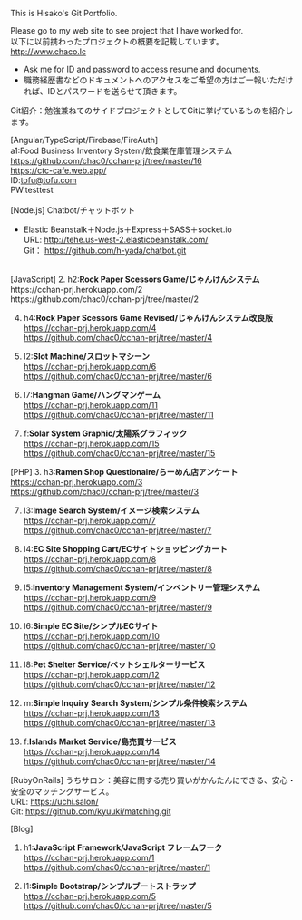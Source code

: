 This is Hisako's Git Portfolio.

Please go to my web site to see project that I have worked for.<br />
以下に以前携わったプロジェクトの概要を記載しています。<br />
http://www.chaco.lc
* Ask me for ID and password to access resume and documents.
* 職務経歴書などのドキュメントへのアクセスをご希望の方はご一報いただければ、IDとパスワードを送らせて頂きます。

Git紹介：勉強兼ねてのサイドプロジェクトとしてGitに挙げているものを紹介します。

[Angular/TypeScript/Firebase/FireAuth]<br />
a1:Food Business Inventory System/飲食業在庫管理システム<br />
https://github.com/chac0/cchan-prj/tree/master/16<br />
https://ctc-cafe.web.app/<br />
ID:tofu@tofu.com<br />
PW:testtest<br />
<br />
[Node.js]
Chatbot/チャットボット
* Elastic Beanstalk＋Node.js＋Express＋SASS＋socket.io<br />
URL: http://tehe.us-west-2.elasticbeanstalk.com/<br />
Git： https://github.com/h-yada/chatbot.git<br />
<br />
[JavaScript]
2. h2:<b>Rock Paper Scessors Game/じゃんけんシステム</b><br />
https://cchan-prj.herokuapp.com/2<br />
https://github.com/chac0/cchan-prj/tree/master/2

4. h4:<b>Rock Paper Scessors Game Revised/じゃんけんシステム改良版</b><br />
https://cchan-prj.herokuapp.com/4<br />
https://github.com/chac0/cchan-prj/tree/master/4

6. l2:<b>Slot Machine/スロットマシーン</b><br />
https://cchan-prj.herokuapp.com/6<br />
https://github.com/chac0/cchan-prj/tree/master/6

11. l7:<b>Hangman Game/ハングマンゲーム</b><br />
https://cchan-prj.herokuapp.com/11<br />
https://github.com/chac0/cchan-prj/tree/master/11

15. f:<b>Solar System Graphic/太陽系グラフィック</b><br />
https://cchan-prj.herokuapp.com/15<br />
https://github.com/chac0/cchan-prj/tree/master/15

[PHP]
3. h3:<b>Ramen Shop Questionaire/らーめん店アンケート</b><br />
https://cchan-prj.herokuapp.com/3<br />
https://github.com/chac0/cchan-prj/tree/master/3

7. l3:<b>Image Search System/イメージ検索システム</b><br />
https://cchan-prj.herokuapp.com/7<br />
https://github.com/chac0/cchan-prj/tree/master/7

8. l4:<b>EC Site Shopping Cart/ECサイトショッピングカート</b><br />
https://cchan-prj.herokuapp.com/8<br />
https://github.com/chac0/cchan-prj/tree/master/8

9. l5:<b>Inventory Management System/インベントリー管理システム</b><br />
https://cchan-prj.herokuapp.com/9<br />
https://github.com/chac0/cchan-prj/tree/master/9

10. l6:<b>Simple EC Site/シンプルECサイト</b><br />
https://cchan-prj.herokuapp.com/10<br />
https://github.com/chac0/cchan-prj/tree/master/10

12. l8:<b>Pet Shelter Service/ペットシェルターサービス</b><br />
https://cchan-prj.herokuapp.com/12<br />
https://github.com/chac0/cchan-prj/tree/master/12

13. m:<b>Simple Inquiry Search System/シンプル条件検索システム</b><br />
https://cchan-prj.herokuapp.com/13<br />
https://github.com/chac0/cchan-prj/tree/master/13

14. f:<b>Islands Market Service/島売買サービス</b><br />
https://cchan-prj.herokuapp.com/14<br />
https://github.com/chac0/cchan-prj/tree/master/14

[RubyOnRails]
うちサロン：美容に関する売り買いがかんたんにできる、安心・安全のマッチングサービス。<br />
URL: https://uchi.salon/<br />
Git: https://github.com/kyuuki/matching.git

[Blog]
1. h1:<b>JavaScript Framework/JavaScript フレームワーク</b><br />
https://cchan-prj.herokuapp.com/1<br />
https://github.com/chac0/cchan-prj/tree/master/1

5. l1:<b>Simple Bootstrap/シンプルブートストラップ</b><br />
https://cchan-prj.herokuapp.com/5<br />
https://github.com/chac0/cchan-prj/tree/master/5
